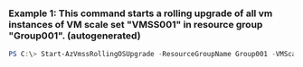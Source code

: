 ### Example 1: This command starts a rolling upgrade of all vm instances of VM scale set "VMSS001" in resource group "Group001". (autogenerated)
```powershell
PS C:\> Start-AzVmssRollingOSUpgrade -ResourceGroupName Group001 -VMScaleSetName VMSS001
```

